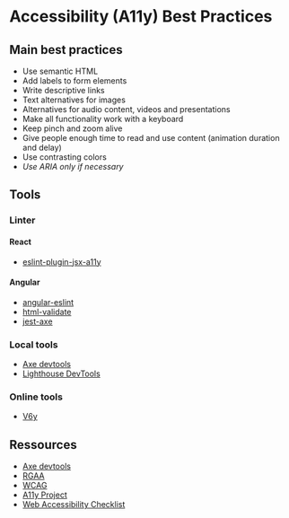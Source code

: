 # Accessibility (A11y) Best Practices

## Main best practices

- Use semantic HTML
- Add labels to form elements
- Write descriptive links
- Text alternatives for images
- Alternatives for audio content, videos and presentations
- Make all functionality work with a keyboard
- Keep pinch and zoom alive
- Give people enough time to read and use content (animation duration and delay)
- Use contrasting colors
- _Use ARIA only if necessary_

## Tools

### Linter

#### React

- [eslint-plugin-jsx-a11y](https://www.npmjs.com/package/eslint-plugin-jsx-a11y)

#### Angular

- [angular-eslint](https://www.npmjs.com/package/@angular-eslint/eslint-plugin-template)
- [html-validate](https://www.npmjs.com/package/html-validate)
- [jest-axe](https://www.npmjs.com/package/jest-axe)

### Local tools

- [Axe devtools](https://www.deque.com/axe/devtools/)
- [Lighthouse DevTools](https://developer.chrome.com/docs/lighthouse)

### Online tools

- [V6y](https://github.com/ekino/v6y)

## Ressources

- [Axe devtools](https://www.deque.com/axe/devtools/)
- [RGAA](https://www.numerique.gouv.fr/publications/rgaa-accessibilite/)
- [WCAG](https://www.w3.org/WAI/WCAG21/quickref/)
- [A11y Project](https://www.a11yproject.com/checklist/)
- [Web Accessibility Checklist](https://www.webaccessibilitychecklist.com/)
